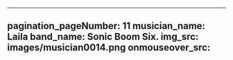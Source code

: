 ------
pagination_pageNumber: 11
musician_name: Laila
band_name: Sonic Boom Six.
img_src: images/musician0014.png
onmouseover_src: 
------